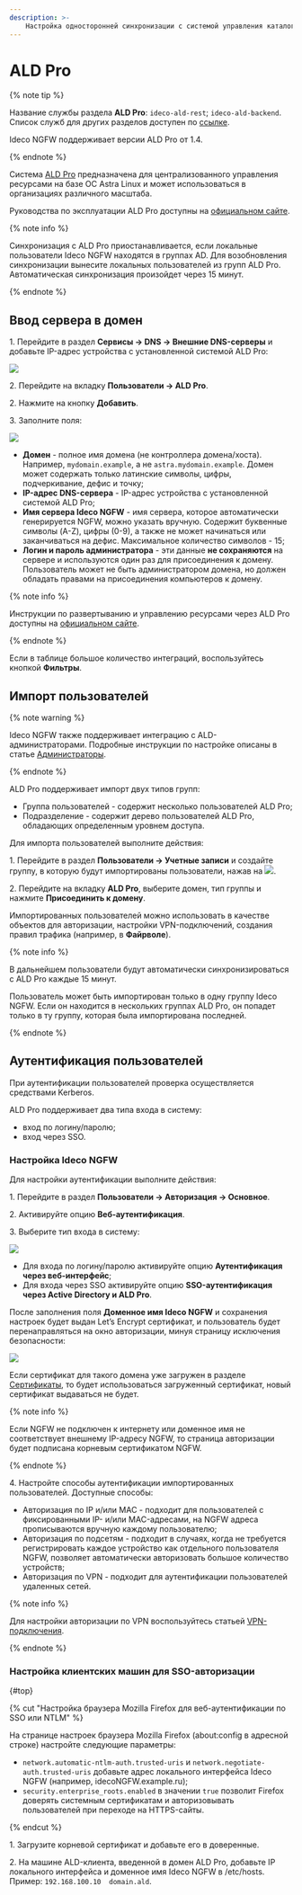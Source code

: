 ```yaml
---
description: >- 
    Настройка односторонней синхронизации с системой управления каталогами ALD Pro
---
```


# ALD Pro

{% note tip %}

Название службы раздела **ALD Pro**: `ideco-ald-rest`; `ideco-ald-backend`. \
Список служб для других разделов доступен по [ссылке](../../../ngfw/settings/server-management/terminal/README.md).

Ideco NGFW поддерживает версии ALD Pro от 1.4.

{% endnote %}

Система [ALD Pro](https://www.aldpro.ru/) предназначена для централизованного управления ресурсами на базе ОС Astra Linux и может использоваться в организациях различного масштаба.

Руководства по эксплуатации ALD Pro доступны на [официальном сайте](https://www.aldpro.ru/docs/).

{% note info %}

Синхронизация с ALD Pro приостанавливается, если локальные пользователи Ideco NGFW находятся в группах AD.
Для возобновления синхронизации вынесите локальных пользователей из групп ALD Pro. Автоматическая синхронизация произойдет через 15 минут.

{% endnote %}

## Ввод сервера в домен

1\. Перейдите в раздел **Сервисы -> DNS -> Внешние DNS-серверы** и добавьте IP-адрес устройства с установленной системой ALD Pro:

![](../../../_images/ald-pro1.png)

2\. Перейдите на вкладку **Пользователи -> ALD Pro**.

2\. Нажмите на кнопку **Добавить**.

3\. Заполните поля:

![](../../../_images/ald-pro.png)

* **Домен** - полное имя домена (не контроллера домена/хоста). Например, `mydomain.example`, а не `astra.mydomain.example`. Домен может содержать только латинские символы, цифры, подчеркивание, дефис и точку;
* **IP-адрес DNS-сервера** - IP-адрес устройства с установленной системой ALD Pro;
* **Имя сервера Ideco NGFW** - имя сервера, которое автоматически генерируется NGFW, можно указать вручную. Содержит буквенные символы (A-Z), цифры (0-9), а также не может начинаться или заканчиваться на дефис. Максимальное количество символов - 15;
* **Логин и пароль администратора** - эти данные **не сохраняются** на сервере и используются один раз для присоединения к домену. Пользователь может не быть администратором домена, но должен обладать правами на присоединения компьютеров к домену.

{% note info %}

Инструкции по развертыванию и управлению ресурсами через ALD Pro доступны на [официальном сайте](https://www.aldpro.ru/docs/).

{% endnote %}

Если в таблице большое количество интеграций, воспользуйтесь кнопкой **Фильтры**.

## Импорт пользователей

{% note warning %}

Ideco NGFW также поддерживает интеграцию с ALD-администраторами. Подробные инструкции по настройке описаны в статье [Администраторы](../../../ngfw/settings/server-management/admins.md).

{% endnote %}

ALD Pro поддерживает импорт двух типов групп:

* Группа пользователей - содержит несколько пользователей ALD Pro;
* Подразделение - содержит дерево пользователей ALD Pro, обладающих определенным уровнем доступа.

Для импорта пользователей выполните действия:

1\. Перейдите в раздел **Пользователи -> Учетные записи** и создайте группу, в которую будут импортированы пользователи, нажав на ![](../../../_images/icon-folder.png).

2\. Перейдите на вкладку **ALD Pro**, выберите домен, тип группы и нажмите **Присоединить к домену**.

Импортированных пользователей можно использовать в качестве объектов для авторизации, настройки VPN-подключений, создания правил трафика (например, в **Файрволе**).

{% note info %}

В дальнейшем пользователи будут автоматически синхронизироваться с ALD Pro каждые 15 минут.

Пользователь может быть импортирован только в одну группу Ideco NGFW. Если он находится в нескольких группах ALD Pro, он попадет только в ту группу, которая была импортирована последней.

{% endnote %}

## Аутентификация пользователей

При аутентификации пользователей проверка осуществляется средствами Kerberos.

ALD Pro поддерживает два типа входа в систему:

* вход по логину/паролю;
* вход через SSO.

### Настройка Ideco NGFW

Для настройки аутентификации выполните действия: 

1\. Перейдите в раздел **Пользователи -> Авторизация -> Основное**.

2\. Активируйте опцию **Веб-аутентификация**.

3\. Выберите тип входа в систему:
  
![](../../../_images/authorization6.png)

* Для входа по логину/паролю активируйте опцию **Аутентификация через веб-интерфейс**;
* Для входа через SSO активируйте опцию **SSO-аутентификация через Active Directory и ALD Pro**.

После заполнения поля **Доменное имя Ideco NGFW** и сохранения настроек будет выдан Let’s Encrypt сертификат, и пользователь будет перенаправляться на окно авторизации, минуя страницу исключения безопасности:

![](../../../_images/web-autorization2.png)

Если сертификат для такого домена уже загружен в разделе [Сертификаты](../../../ngfw/settings/services/certificates/README.md), то будет использоваться загруженный сертификат, новый сертификат выдаваться не будет.

{% note info %}

Если NGFW не подключен к интернету или доменное имя не соответствует внешнему IP-адресу NGFW, то страница авторизации будет подписана корневым сертификатом NGFW.

{% endnote %}

4\. Настройте способы аутентификации импортированных пользователей. Доступные способы:

* Авторизация по IP и/или MAC - подходит для пользователей с фиксированными IP- и/или MAC-адресами, на NGFW адреса прописываются вручную каждому пользователю;
* Авторизация по подсетям - подходит в случаях, когда не требуется регистрировать каждое устройство как отдельного пользователя NGFW, позволяет автоматически авторизовать большое количество устройств;
* Авторизация по VPN - подходит для аутентификации пользователей удаленных сетей.

{% note info %}

Для настройки авторизации по VPN воспользуйтесь статьей [VPN-подключения](../../../ngfw/settings/users/authorization/vpn-connection/README.md).

{% endnote %}

### Настройка клиентских машин для SSO-авторизации

{#top}

{% cut "Настройка браузера Mozilla Firefox для веб-аутентификации по SSO или NTLM" %}

На странице настроек браузера Mozilla Firefox (about:config в адресной строке) настройте следующие параметры:

* `network.automatic-ntlm-auth.trusted-uris` и `network.negotiate-auth.trusted-uris` добавьте адрес локального интерфейса Ideco NGFW (например, idecoNGFW.example.ru);
* `security.enterprise_roots.enabled` в значении `true` позволит Firefox доверять системным сертификатам и авторизовывать пользователей при переходе на HTTPS-сайты.

{% endcut %}

1\. Загрузите корневой сертификат и добавьте его в доверенные.

2\. На машине ALD-клиента, введенной в домен ALD Pro, добавьте IP локального интерфейса и доменное имя Ideco NGFW в /etc/hosts. Пример: `192.168.100.10  domain.ald`.